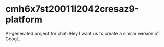 # cmh6x7st20011l2042cresaz9-platform
AI-generated project for chat: Hey I want us to create a similar version of Googl...
